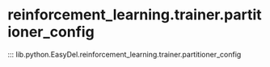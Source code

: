 # reinforcement_learning.trainer.partitioner_config
::: lib.python.EasyDel.reinforcement_learning.trainer.partitioner_config